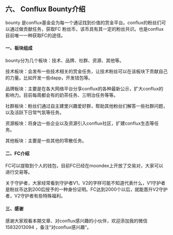 ## 六、 Conflux Bounty介绍
bounty 是conflux基金会为每一个通证找到价值的赏金平台。conflux的粉丝们可以通过做贡献任务，获取FC 粉丝币，该币具有其一定的粉丝共识。也是conflux目前唯一一种获取FC的途径。

#### 一、板块组成
bounty分为几个板块：技术、品牌、社群、资源、其他等。

技术板块：会发布一些技术相关的赏金任务，让技术粉丝可以在该板块下贡献自己的力量。比如开发一些dapp，开发钱包等。

品牌板块：主要是在各大网络平台分享conflux的各种最新公示，扩大conflux的影响力。目前每周都会有的奶茶任务、三明治任务等等。

社群板块：粉丝们通过自主建里兴趣爱好群，帮助其他粉丝们解答一些社群问题，以及活跃下日常气氛等任务。

资源板块：将身边一些企业以及资源引入conflux社区，扩建conflux生态等任务。

其他板块：主要是一些其他的零散任务。

#### 二、FC介绍
FC可以提取到个人的钱包，目前FC已经在moondex上开放了交易对，大家可以进行交易等。

关于守护者，大家经常看到守护者V1，V2的字样可能不知道代表什么，V1守护者是粉丝币达到200后授予的一种身份证明。FC达到2000个以后，就能晋升V2守护者，V2守护者有些特殊福利。

#### 三、感谢
感谢大家观看本期文章、对conflux感兴趣的小伙伴，欢迎添加我的微信 15832013094 ，备注“对conflux感兴趣”。 
